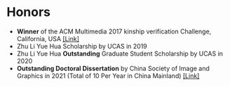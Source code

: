 # Honors
- **Winner** of the ACM Multimedia 2017 kinship verification Challenge, California, USA [\[Link\]](https://iip.ict.ac.cn/xwdt/kydt/tnull_27072.html)
- Zhu Li Yue Hua Scholarship by UCAS in 2019
- Zhu Li Yue Hua **Outstanding** Graduate Student Scholarship by UCAS in 2020
- **Outstanding Doctoral Dissertation** by China Society of Image and Graphics in 2021 (Total of 10 Per Year in China Mainland) [\[Link\]](https://www.csig.org.cn/67/202204/50825.html)
